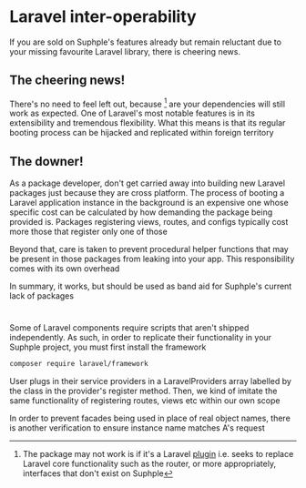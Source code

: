 # Laravel inter-operability
If you are sold on Suphple's features already but remain reluctant due to your missing favourite Laravel library, there is cheering news.

## The cheering news!
There's no need to feel left out, because [^chances] are your dependencies will still work as expected. One of Laravel's most notable features is in its extensibility and tremendous flexibility. What this means is that its regular booting process can be hijacked and replicated within foreign territory

## The downer!
As a package developer, don't get carried away into building new Laravel packages just because they are cross platform. The process of booting a Laravel application instance in the background is an expensive one whose specific cost can be calculated by how demanding the package being provided is. Packages registering views, routes, and configs typically cost more those that register only one of those

Beyond that, care is taken to prevent procedural helper functions that may be present in those packages from leaking into your app. This responsibility comes with its own overhead

In summary, it works, but should be used as band aid for Suphple's current lack of packages

#

Some of Laravel components require scripts that aren't shipped independently. As such, in order to replicate their functionality in your Suphple project, you must first install the framework

```bash
composer require laravel/framework
```

User plugs in their service providers in a LaravelProviders array labelled by the class in the provider's register method. Then, we kind of imitate the same functionality of registering routes, views etc within our own scope

In order to prevent facades being used in place of real object names, there is another verification to ensure instance name matches A's request

[^chances]: The package may not work is if it's a Laravel [plugin](/docs/v1/plugins#plugin-vs-library) i.e. seeks to replace Laravel core functionality such as the router, or more appropriately, interfaces that don't exist on Suphple

